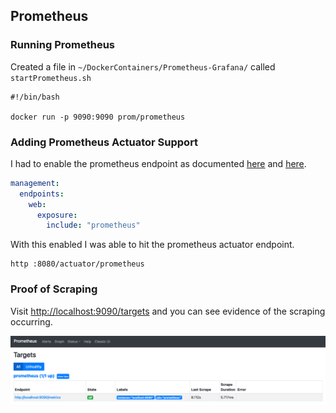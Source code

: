 ## Prometheus

### Running Prometheus

Created a file in `~/DockerContainers/Prometheus-Grafana/` called `startPrometheus.sh`

```shell
#!/bin/bash

docker run -p 9090:9090 prom/prometheus
```

### Adding Prometheus Actuator Support

I had to enable the prometheus endpoint as documented [here](https://docs.spring.io/spring-boot/docs/3.0.0-M4/reference/htmlsingle/#actuator.metrics.export.prometheus) and
[here](https://docs.spring.io/spring-boot/docs/3.0.0-M4/reference/htmlsingle/#actuator.endpoints.exposing).

```yaml
management:
  endpoints:
    web:
      exposure:
        include: "prometheus"
```

With this enabled I was able to hit the prometheus actuator endpoint.

``` shell
http :8080/actuator/prometheus
```

### Proof of Scraping

Visit [http://localhost:9090/targets](http://localhost:9090/targets) and you can see evidence of the scraping occurring.

![ScrapingEvidence](images/promtheus-target.png "Evidence of Prometheus scraping metrics from application")
